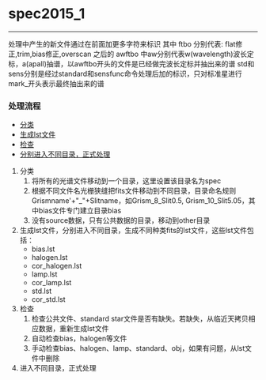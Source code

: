 # spec2015_1
***
处理中产生的新文件通过在前面加更多字符来标识
其中 ftbo 分别代表: flat修正,trim,bias修正,overscan
之后的 awftbo 中aw分别代表w(wavelength)波长定标，a(apall)抽谱，以awftbo开头的文件是已经做完波长定标并抽出来的谱
std和sens分别是经过standard和sensfunc命令处理后加的标识，只对标准星进行
mark_开头表示最终抽出来的谱
### 处理流程
* [分类](#分类)
* [生成lst文件](#genlst)
* [检查](#检查)
* [分别进入不同目录，正式处理](#proc)


1. 分类
    1. 将所有的光谱文件移动到一个目录，这里设置该目录名为spec
    2. 根据不同文件名光栅狭缝把fits文件移动到不同目录，目录命名规则Grismname'+"\_"+Slitname，如Grism_8_Slit0.5, Grism_10_Slit5.05，其中bias文件专门建立目录bias
    3. 没有source数据，只有公共数据的目录，移动到other目录
2. 生成lst文件，分别进入不同目录，生成不同种类fits的lst文件，这些lst文件包括：
    * bias.lst
    * halogen.lst
    * cor_halogen.lst
    * lamp.lst
    * cor_lamp.lst
    * std.lst
    * cor_std.lst
3. 检查
    1. 检查公共文件、standard star文件是否有缺失。若缺失，从临近天拷贝相应数据，重新生成lst文件
    2. 自动检查bias，halogen等文件
    3. 手动检查bias、halogen、lamp、standard、obj，如果有问题，从lst文件中删除
4. 进入不同目录，正式处理
